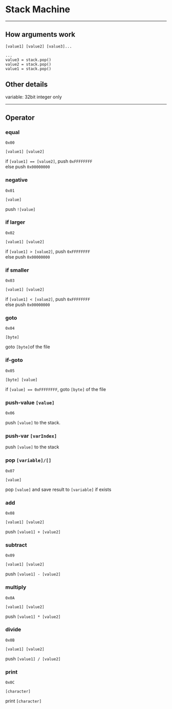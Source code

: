 # Stack Machine

---
## How arguments work

    [value1] [value2] [value3]...

    ...
    value3 = stack.pop()
    value2 = stack.pop()
    value1 = stack.pop()

## Other details

variable: 32bit integer only

-----

## Operator

### equal

    0x00

    [value1] [value2]

if `[value1] == [value2]`, push `0xFFFFFFFF`  
else push `0x00000000`


### negative

    0x01

    [value]

push `![value]`

### if larger 

    0x02

    [value1] [value2]

if `[value1] > [value2]`, push `0xFFFFFFFF`  
else push `0x00000000`


### if smaller

    0x03

    [value1] [value2]

if `[value1] < [value2]`, push `0xFFFFFFFF`  
else push `0x00000000`

### goto

    0x04

    [byte]

goto `[byte]`of the file


### if-goto

    0x05

    [byte] [value]

if `[value] == 0xFFFFFFFF`, goto `[byte]` of the file

### push-value `[value]`

    0x06

push `[value]` to the stack.

### push-var `[varIndex]`



push `[value]` to the stack

### pop `[variable]/[]`

    0x07

    [value]

pop `[value]` and save result to `[variable]` if exists

### add

    0x08

    [value1] [value2]

push `[value1] + [value2]`

### subtract

    0x09

    [value1] [value2]

push `[value1] - [value2]`

### multiply

    0x0A

    [value1] [value2]

push `[value1] * [value2]`

### divide

    0x0B

    [value1] [value2]

push `[value1] / [value2]`

### print

    0x0C

    [character]

print `[character]`